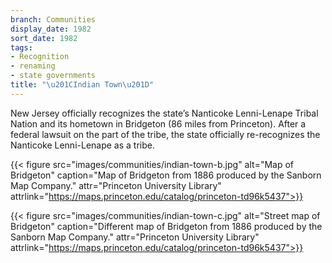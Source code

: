 ```yaml
---
branch: Communities
display_date: 1982
sort_date: 1982
tags:
- Recognition
- renaming
- state governments
title: "\u201CIndian Town\u201D"
---
```


New Jersey officially recognizes the state’s Nanticoke Lenni-Lenape Tribal Nation and its hometown in Bridgeton (86 miles from Princeton). After a federal lawsuit on the part of the tribe, the state officially re-recognizes the Nanticoke Lenni-Lenape as a tribe.

{{< figure src="images/communities/indian-town-b.jpg" alt="Map of Bridgeton" caption="Map of Bridgeton from 1886 produced by the Sanborn Map Company." attr="Princeton University Library" attrlink="https://maps.princeton.edu/catalog/princeton-td96k5437">}}

{{< figure src="images/communities/indian-town-c.jpg" alt="Street map of Bridgeton" caption="Different map of Bridgeton from 1886 produced by the Sanborn Map Company." attr="Princeton University Library" attrlink="https://maps.princeton.edu/catalog/princeton-td96k5437">}}
